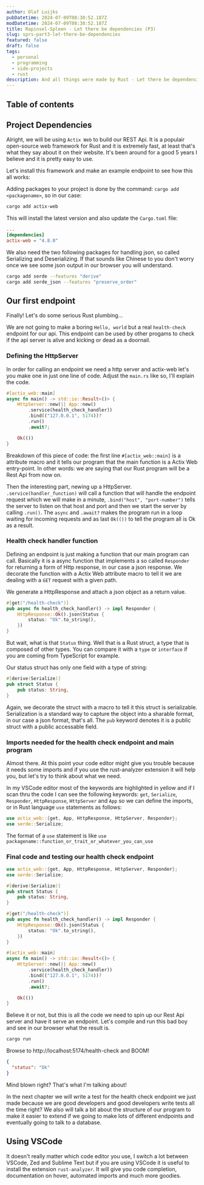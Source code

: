 ```yaml
---
author: Olaf Luijks
pubDatetime: 2024-07-09T08:30:52.187Z
modDatetime: 2024-07-09T08:30:52.187Z
title: Rapinsel-Spleen - Let there be dependencies (P3)
slug: sprs-part3-let-there-be-dependencies
featured: false
draft: false
tags:
  - personal
  - programming
  - side-projects
  - rust
description: And all things were made by Rust - Let there be dependencies
---
```


## Table of contents

## Project Dependencies

Alright, we will be using `Actix Web` to build our REST Api. It is a populair open-source web framework for Rust and it is extremely fast, at least that's what they say about it on their website. It's been around for a good 5 years I believe and it is pretty easy to use.

Let's install this framework and make an example endpoint to see how this all works:

Adding packages to your project is done by the command: `cargo add <packagename>`, so in our case:

```zsh
cargo add actix-web
```

This will install the latest version and also update the `Cargo.toml` file:

```toml
...
[dependencies]
actix-web = "4.8.0"
```

We also need the two following packages for handling json, so called Serializing and Deserializing. If that sounds like Chinese to you don't worry once we see some json output in our browser you will understand.

```zsh
cargo add serde --features "derive"
cargo add serde_json --features "preserve_order"
```

## Our first endpoint

Finally! Let's do some serious Rust plumbing...

We are not going to make a boring `Hello, world` but a real `health-check` endpoint for our api. This endpoint can be used by other progams to check if the api server is alive and kicking or dead as a doornail.

### Defining the HttpServer

In order for calling an endpoint we need a http server and actix-web let's you make one in just one line of code. Adjust the `main.rs` like so, I'll explain the code.

```rust
#[actix_web::main]
async fn main() -> std::io::Result<()> {
    HttpServer::new(|| App::new()
        .service(health_check_handler))
        .bind(("127.0.0.1", 5174))?
        .run()
        .await?;

    Ok(())
}
```

Breakdown of this piece of code: the first line `#[actix_web::main]` is a attribute macro and it tells our program that the main function is a Actix Web entry-point. In other words: we are saying that our Rust program will be a Rest Api from now on.

Then the interesting part, newing up a HttpServer. `.service(handler_function)` will call a function that will handle the endpoint request which we will make in a minute, `.bind("host", "port-number")` tells the server to listen on that host and port and then we start the server by calling `.run()`. The `async` and `.await?` makes the program run in a loop waiting for incoming requests and as last `Ok(())` to tell the program all is Ok as a result.

### Health check handler function

Defining an endpoint is just making a function that our main program can call. Basically it is a async function that implements a so called `Responder` for returning a form of Http response, in our case a json response. We decorate the function with a Actix Web attribute macro to tell it we are dealing with a `GET` request with a given path.

We generate a HttpResponse and attach a json object as a return value.

```rust
#[get("/health-check")]
pub async fn health_check_handler() -> impl Responder {
    HttpResponse::Ok().json(Status {
        status: "Ok".to_string(),
    })
}
```

But wait, what is that `Status` thing. Well that is a Rust struct, a type that is composed of other types. You can compare it with a `type` or `interface` if you are coming from TypeScript for example.

Our status struct has only one field with a type of string:

```rust
#[derive(Serialize)]
pub struct Status {
    pub status: String,
}
```

Again, we decorate the struct with a macro to tell it this struct is serializable. Serialization is a standard way to capture the object into a sharable format, in our case a json format, that's all. The `pub` keyword denotes it is a public struct with a public accessable field.

### Imports needed for the health check endpoint and main program

Almost there. At this point your code editor might give you trouble because it needs some imports and if you use the rust-analyzer extension it will help you, but let's try to think about what we need.

In my VSCode editor most of the keywords are highlighted in yellow and if I scan thru the code I can see the following keywords: `get`, `Serialize`, `Responder`, `HttpResponse`, `HttpServer` and `App` so we can define the imports, or in Rust language `use` statements as follows:

```rust
use actix_web::{get, App, HttpResponse, HttpServer, Responder};
use serde::Serialize;
```

The format of a `use` statement is like `use packagename::function_or_trait_or_whatever_you_can_use`

### Final code and testing our health check endpoint

```rust
use actix_web::{get, App, HttpResponse, HttpServer, Responder};
use serde::Serialize;

#[derive(Serialize)]
pub struct Status {
    pub status: String,
}

#[get("/health-check")]
pub async fn health_check_handler() -> impl Responder {
    HttpResponse::Ok().json(Status {
        status: "Ok".to_string(),
    })
}

#[actix_web::main]
async fn main() -> std::io::Result<()> {
    HttpServer::new(|| App::new()
        .service(health_check_handler))
        .bind(("127.0.0.1", 5174))?
        .run()
        .await?;

    Ok(())
}
```

Believe it or not, but this is all the code we need to spin up our Rest Api server and have it serve an endpoint. Let's compile and run this bad boy and see in our browser what the result is.

```zsh
cargo run
```

Browse to http://localhost:5174/health-check and BOOM!

```json
{
  "status": "Ok"
}
```

Mind blown right? That's what I'm talking about!

In the next chapter we will write a test for the health check endpoint we just made because we are good developers and good developers write tests all the time right? We also will talk a bit about the structure of our program to make it easier to extend if we going to make lots of different endpoints and eventually going to talk to a database.

## Using VSCode

It doesn't really matter which code editor you use, I switch a lot between VSCode, Zed and Sublime Text but if you are using VSCode it is useful to install the extension `rust-analyzer`. It will give you code completion, documentation on hover, automated imports and much more goodies.
